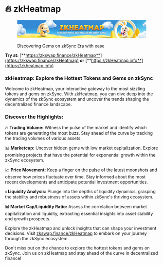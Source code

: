 # 🔥 zkHeatmap

<figure><img src="../.gitbook/assets/home_banner_zk_heatmap (1).webp" alt=""><figcaption><p>Discovering Gems on zkSync Era with ease</p></figcaption></figure>

**Try at:** [**https://zkswap.finance/zkHeatmap**](https://zkswap.finance/zkHeatmap) **or** [**https://zkHeatmap.info**](https://zkheatmap.info)

### zkHeatmap: Explore the Hottest Tokens and Gems on zkSync

Welcome to zkHeatmap, your interactive gateway to the most sizzling tokens and gems on zkSync. With zkHeatmap, you can dive deep into the dynamics of the zkSync ecosystem and uncover the trends shaping the decentralized finance landscape.

### Discover the Highlights:

🔥 **Trading Volume:** Witness the pulse of the market and identify which tokens are generating the most buzz. Stay ahead of the curve by tracking the trading volumes of various assets.

📊 **Marketcap:** Uncover hidden gems with low market capitalization. Explore promising projects that have the potential for exponential growth within the zkSync ecosystem.

📈 **Price Movement:** Keep a finger on the pulse of the latest moonshots and observe how prices fluctuate over time. Stay informed about the most recent developments and anticipate potential investment opportunities.

**💧 Liquidity Analysis:** Plunge into the depths of liquidity dynamics, grasping the stability and robustness of assets within zkSync's thriving ecosystem.&#x20;

**📊 Market Cap/Liquidity Ratio:** Assess the correlation between market capitalization and liquidity, extracting essential insights into asset stability and growth prospects.

Explore the zkHeatmap and unlock insights that can shape your investment decisions. Visit [zkswap.finance/zkHeatmap](https://zkswap.finance/zkHeatmap) to embark on your journey through the zkSync ecosystem.

Don't miss out on the chance to explore the hottest tokens and gems on zkSync. Join us on zkHeatmap and stay ahead of the curve in decentralized finance!
